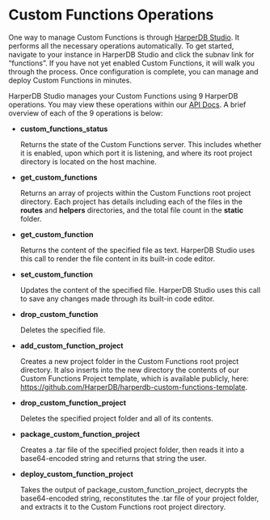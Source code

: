 # Custom Functions Operations

One way to manage Custom Functions is through [HarperDB Studio](https://studio.harperdb.io/). It performs all the necessary operations automatically. To get started, navigate to your instance in HarperDB Studio and click the subnav link for “functions”. If you have not yet enabled Custom Functions, it will walk you through the process. Once configuration is complete, you can manage and deploy Custom Functions in minutes.

HarperDB Studio manages your Custom Functions using 9 HarperDB operations. You may view these operations within our [API Docs](https://harperdb.io/developers/documentation/harperdb-api/). A brief overview of each of the 9 operations is below:



* **custom_functions_status**

   Returns the state of the Custom Functions server. This includes whether it is enabled, upon which port it is listening, and where its root project directory is located on the host machine.

* **get_custom_functions**

   Returns an array of projects within the Custom Functions root project directory. Each project has details including each of the files in the **routes** and **helpers** directories, and the total file count in the **static** folder.

* **get_custom_function**

   Returns the content of the specified file as text. HarperDB Studio uses this call to render the file content in its built-in code editor.

* **set_custom_function**

   Updates the content of the specified file. HarperDB Studio uses this call to save any changes made through its built-in code editor.

* **drop_custom_function**

   Deletes the specified file.

* **add_custom_function_project**

   Creates a new project folder in the Custom Functions root project directory. It also inserts into the new directory the contents of our Custom Functions Project template, which is available publicly, here: https://github.com/HarperDB/harperdb-custom-functions-template.

* **drop_custom_function_project**

   Deletes the specified project folder and all of its contents.

* **package_custom_function_project**

   Creates a .tar file of the specified project folder, then reads it into a base64-encoded string and returns that string the user.

* **deploy_custom_function_project**

   Takes the output of package_custom_function_project, decrypts the base64-encoded string, reconstitutes the .tar file of your project folder, and extracts it to the Custom Functions root project directory.

